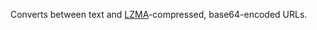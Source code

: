 Converts between text and [LZMA](https://github.com/LZMA-JS/LZMA-JS)-compressed, base64-encoded URLs.
